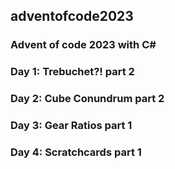 ## adventofcode2023
### Advent of code 2023 with C#

### Day 1: Trebuchet?! part 2
### Day 2: Cube Conundrum part 2
### Day 3: Gear Ratios part 1 
### Day 4: Scratchcards part 1
